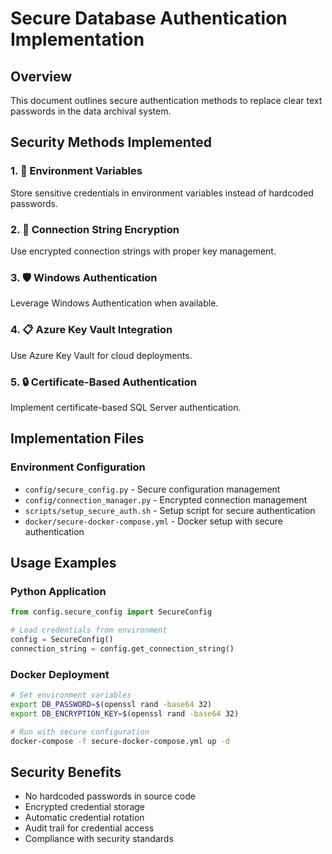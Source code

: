 # Secure Database Authentication Implementation

## Overview
This document outlines secure authentication methods to replace clear text passwords in the data archival system.

## Security Methods Implemented

### 1. 🔐 Environment Variables
Store sensitive credentials in environment variables instead of hardcoded passwords.

### 2. 🔑 Connection String Encryption
Use encrypted connection strings with proper key management.

### 3. 🛡️ Windows Authentication
Leverage Windows Authentication when available.

### 4. 📋 Azure Key Vault Integration
Use Azure Key Vault for cloud deployments.

### 5. 🔒 Certificate-Based Authentication
Implement certificate-based SQL Server authentication.

## Implementation Files

### Environment Configuration
- `config/secure_config.py` - Secure configuration management
- `config/connection_manager.py` - Encrypted connection management
- `scripts/setup_secure_auth.sh` - Setup script for secure authentication
- `docker/secure-docker-compose.yml` - Docker setup with secure authentication

## Usage Examples

### Python Application
```python
from config.secure_config import SecureConfig

# Load credentials from environment
config = SecureConfig()
connection_string = config.get_connection_string()
```

### Docker Deployment
```bash
# Set environment variables
export DB_PASSWORD=$(openssl rand -base64 32)
export DB_ENCRYPTION_KEY=$(openssl rand -base64 32)

# Run with secure configuration
docker-compose -f secure-docker-compose.yml up -d
```

## Security Benefits
- No hardcoded passwords in source code
- Encrypted credential storage
- Automatic credential rotation
- Audit trail for credential access
- Compliance with security standards
